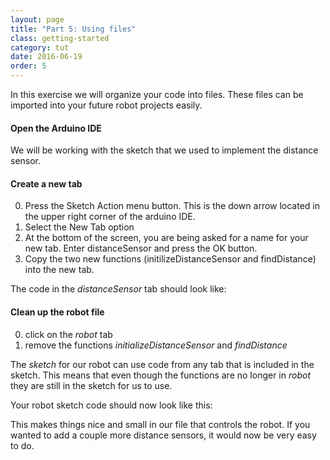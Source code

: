 ```yaml
---
layout: page
title: "Part 5: Using files"
class: getting-started
category: tut
date: 2016-06-19
order: 5
---
```


In this exercise we will organize your code into files. These files can
be imported into your future robot projects easily.

#### Open the Arduino IDE

We will be working with the sketch that we used to implement the
distance sensor.

#### Create a new tab

0. Press the Sketch Action menu button. This is the down arrow located
in the upper right corner of the arduino IDE.
0. Select the New Tab option
0. At the bottom of the screen, you are being asked for a name for your
new tab. Enter distanceSensor and press the OK button.
0. Copy the two new functions (initilizeDistanceSensor and findDistance)
into the new tab.

The code in the *distanceSensor* tab should look like:

<script src="https://gist.github.com/dennisburton/ef9a3c1904f71b7e56ff42efada17464.js"></script>

#### Clean up the robot file

0. click on the *robot* tab
0. remove the functions _initializeDistanceSensor_ and _findDistance_

The _sketch_ for our robot can use code from any tab that is included
in the sketch. This means that even though the functions are no longer
in *robot* they are still in the sketch for us to use.

Your robot sketch code should now look like this:

<script src="https://gist.github.com/dennisburton/3f5fe580a82c79f9d1fe5b1ea8379bbf.js"></script>

This makes things nice and small in our file that controls the robot. If
you wanted to add a couple more distance sensors, it would now be very
easy to do.
